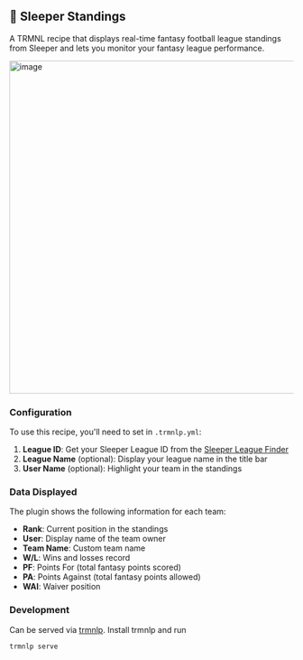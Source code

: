 ## 🏈 Sleeper Standings

A TRMNL recipe that displays real-time fantasy football league standings from Sleeper and lets you monitor your fantasy league performance.

<img width="877" height="590" alt="image" src="https://github.com/user-attachments/assets/29083fd3-cf93-4e32-9022-568ddbd9762e" />


### Configuration

To use this recipe, you'll need to set in `.trmnlp.yml`:

1. **League ID**: Get your Sleeper League ID from the [Sleeper League Finder](https://sleeper-league-finder.divine-wood-7de9.workers.dev/)
2. **League Name** (optional): Display your league name in the title bar
3. **User Name** (optional): Highlight your team in the standings

### Data Displayed

The plugin shows the following information for each team:
- **Rank**: Current position in the standings
- **User**: Display name of the team owner
- **Team Name**: Custom team name
- **W/L**: Wins and losses record
- **PF**: Points For (total fantasy points scored)
- **PA**: Points Against (total fantasy points allowed)
- **WAI**: Waiver position

### Development
Can be served via [trmnlp](https://github.com/usetrmnl/trmnlp). Install trmnlp and run
```
trmnlp serve
```
